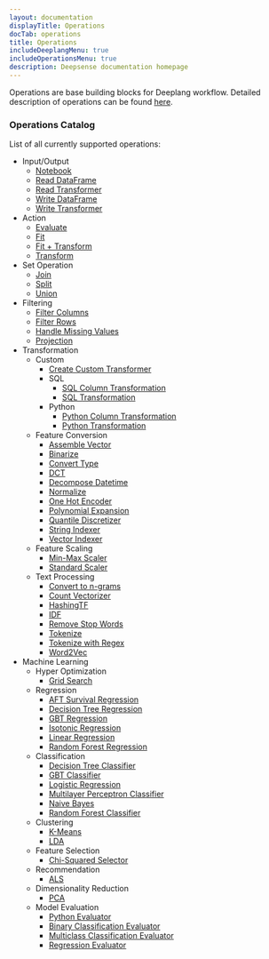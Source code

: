 ```yaml
---
layout: documentation
displayTitle: Operations
docTab: operations
title: Operations
includeDeeplangMenu: true
includeOperationsMenu: true
description: Deepsense documentation homepage
---
```


Operations are base building blocks for Deeplang workflow.
Detailed description of operations can be found [here](deeplang_overview.html#operations).

### Operations Catalog
List of all currently supported operations:

* Input/Output
  * [Notebook](operations/notebook.html)
  * [Read DataFrame](operations/read_dataframe.html)
  * [Read Transformer](operations/read_transformer.html)
  * [Write DataFrame](operations/write_dataframe.html)
  * [Write Transformer](operations/write_transformer.html)
* Action
  * [Evaluate](operations/evaluate.html)
  * [Fit](operations/fit.html)
  * [Fit + Transform](operations/fit_plus_transform.html)
  * [Transform](operations/transform.html)
* Set Operation
  * [Join](operations/join.html)
  * [Split](operations/split.html)
  * [Union](operations/union.html)
* Filtering
  * [Filter Columns](operations/filter_columns.html)
  * [Filter Rows](operations/filter_rows.html)
  * [Handle Missing Values](operations/handle_missing_values.html)
  * [Projection](operations/projection.html)
* Transformation
  * Custom
    * [Create Custom Transformer](operations/create_custom_transformer.html)
    * SQL
      * [SQL Column Transformation](operations/sql_column_transformation.html)
      * [SQL Transformation](operations/sql_transformation.html)
    * Python
      * [Python Column Transformation](operations/python_column_transformation.html)
      * [Python Transformation](operations/python_transformation.html)
  * Feature Conversion
    * [Assemble Vector](operations/assemble_vector.html)
    * [Binarize](operations/binarize.html)
    * [Convert Type](operations/convert_type.html)
    * [DCT](operations/dct.html)
    * [Decompose Datetime](operations/decompose_datetime.html)
    * [Normalize](operations/normalize.html)
    * [One Hot Encoder](operations/one_hot_encoder.html)
    * [Polynomial Expansion](operations/polynomial_expansion.html)
    * [Quantile Discretizer](operations/quantile_discretizer.html)
    * [String Indexer](operations/string_indexer.html)
    * [Vector Indexer](operations/vector_indexer.html)
  * Feature Scaling
    * [Min-Max Scaler](operations/min-max_scaler.html)
    * [Standard Scaler](operations/standard_scaler.html)
  * Text Processing
    * [Convert to n-grams](operations/convert_to_n-grams.html)
    * [Count Vectorizer](operations/count_vectorizer.html)
    * [HashingTF](operations/hashingtf.html)
    * [IDF](operations/idf.html)
    * [Remove Stop Words](operations/remove_stop_words.html)
    * [Tokenize](operations/tokenize.html)
    * [Tokenize with Regex](operations/tokenize_with_regex.html)
    * [Word2Vec](operations/word2vec.html)
* Machine Learning
  * Hyper Optimization
    * [Grid Search](operations/grid_search.html)
  * Regression
    * [AFT Survival Regression](operations/aft_survival_regression.html)
    * [Decision Tree Regression](operations/decision_tree_regression.html)
    * [GBT Regression](operations/gbt_regression.html)
    * [Isotonic Regression](operations/isotonic_regression.html)
    * [Linear Regression](operations/linear_regression.html)
    * [Random Forest Regression](operations/random_forest_regression.html)
  * Classification
    * [Decision Tree Classifier](operations/decision_tree_classifier.html)
    * [GBT Classifier](operations/gbt_classifier.html)
    * [Logistic Regression](operations/logistic_regression.html)
    * [Multilayer Perceptron Classifier](operations/multilayer_perceptron_classifier.html)
    * [Naive Bayes](operations/naive_bayes.html)
    * [Random Forest Classifier](operations/random_forest_classifier.html)
  * Clustering
    * [K-Means](operations/k-means.html)
    * [LDA](operations/lda.html)
  * Feature Selection
    * [Chi-Squared Selector](operations/chi-squared_selector.html)
  * Recommendation
    * [ALS](operations/als.html)
  * Dimensionality Reduction
    * [PCA](operations/pca.html)
  * Model Evaluation
    * [Python Evaluator](operations/python_evaluator.html)
    * [Binary Classification Evaluator](operations/binary_classification_evaluator.html)
    * [Multiclass Classification Evaluator](operations/multiclass_classification_evaluator.html)
    * [Regression Evaluator](operations/regression_evaluator.html)
